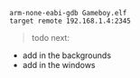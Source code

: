 ```
arm-none-eabi-gdb Gameboy.elf
target remote 192.168.1.4:2345
```
> todo next:
- add in the backgrounds
- add in the windows